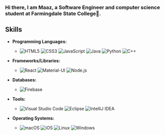 ### Hi there, I am Maaz, a Software Engineer and computer science student at Farmingdale State College👋. 

## Skills

- **Programming Languages:**
  - ![HTML5](https://img.shields.io/badge/HTML5-%23E34F26.svg?&style=for-the-badge&logo=html5&logoColor=white)
    ![CSS3](https://img.shields.io/badge/CSS3-%231572B6.svg?&style=for-the-badge&logo=css3&logoColor=white)
    ![JavaScript](https://img.shields.io/badge/JavaScript-%23F7DF1C.svg?&style=for-the-badge&logo=javascript&logoColor=black)
    ![Java](https://img.shields.io/badge/Java-%23E34F26.svg?&style=for-the-badge&logo=java&logoColor=white)
    ![Python](https://img.shields.io/badge/Python-%2339F1D.svg?&style=for-the-badge&logo=python&logoColor=white)
    ![C++](https://img.shields.io/badge/C%2B%2B-%2300599C.svg?&style=for-the-badge&logo=c%2B%2B&logoColor=white)

- **Frameworks/Libraries:**
  - ![React](https://img.shields.io/badge/React-%2361DAFB.svg?&style=for-the-badge&logo=react&logoColor=black)
    ![Material-UI](https://img.shields.io/badge/Material--UI-%230081CB.svg?&style=for-the-badge&logo=material-ui&logoColor=white)
    ![Node.js](https://img.shields.io/badge/Node.js-%23339933.svg?&style=for-the-badge&logo=node.js&logoColor=white)
    

- **Databases:**
  - ![Firebase](https://img.shields.io/badge/Firebase-%23FFCA28.svg?&style=for-the-badge&logo=firebase&logoColor=black)
 

- **Tools:**
  - ![Visual Studio Code](https://img.shields.io/badge/Visual%20Studio%20Code-%23007ACC.svg?&style=for-the-badge&logo=visual-studio-code&logoColor=white)
    ![Eclipse](https://img.shields.io/badge/Eclipse-%232C2255.svg?&style=for-the-badge&logo=eclipse&logoColor=white)
    ![IntelliJ IDEA](https://img.shields.io/badge/IntelliJ%20IDEA-%23000000.svg?&style=for-the-badge&logo=intellij-idea&logoColor=white)

   


- **Operating Systems:**
  - ![macOS](https://img.shields.io/badge/macOS-%23000000.svg?&style=for-the-badge&logo=apple&logoColor=white)
   ![iOS](https://img.shields.io/badge/iOS-%23000000.svg?&style=for-the-badge&logo=ios&logoColor=white)
   ![Linux](https://img.shields.io/badge/Linux-%23FCC624.svg?&style=for-the-badge&logo=linux&logoColor=black)
   ![Windows](https://img.shields.io/badge/Windows-%230078D6.svg?&style=for-the-badge&logo=windows&logoColor=white)



<!--
**Maaz-R-Khan/Maaz-R-Khan** is a ✨ _special_ ✨ repository because its `README.md` (this file) appears on your GitHub profile.

Here are some ideas to get you started:

- 🔭 I’m currently working on ...
- 🌱 I’m currently learning ...
- 👯 I’m looking to collaborate on ...
- 🤔 I’m looking for help with ...
- 💬 Ask me about ...
- 📫 How to reach me: ...
- 😄 Pronouns: ...
- ⚡ Fun fact: ...
-->


<!--
**Maaz-R-Khan/Maaz-R-Khan** is a ✨ _special_ ✨ repository because its `README.md` (this file) appears on your GitHub profile.

Here are some ideas to get you started:

- 🔭 I’m currently working on ...
- 🌱 I’m currently learning ...
- 👯 I’m looking to collaborate on ...
- 🤔 I’m looking for help with ...
- 💬 Ask me about ...
- 📫 How to reach me: ...
- 😄 Pronouns: ...
- ⚡ Fun fact: ...
-->
